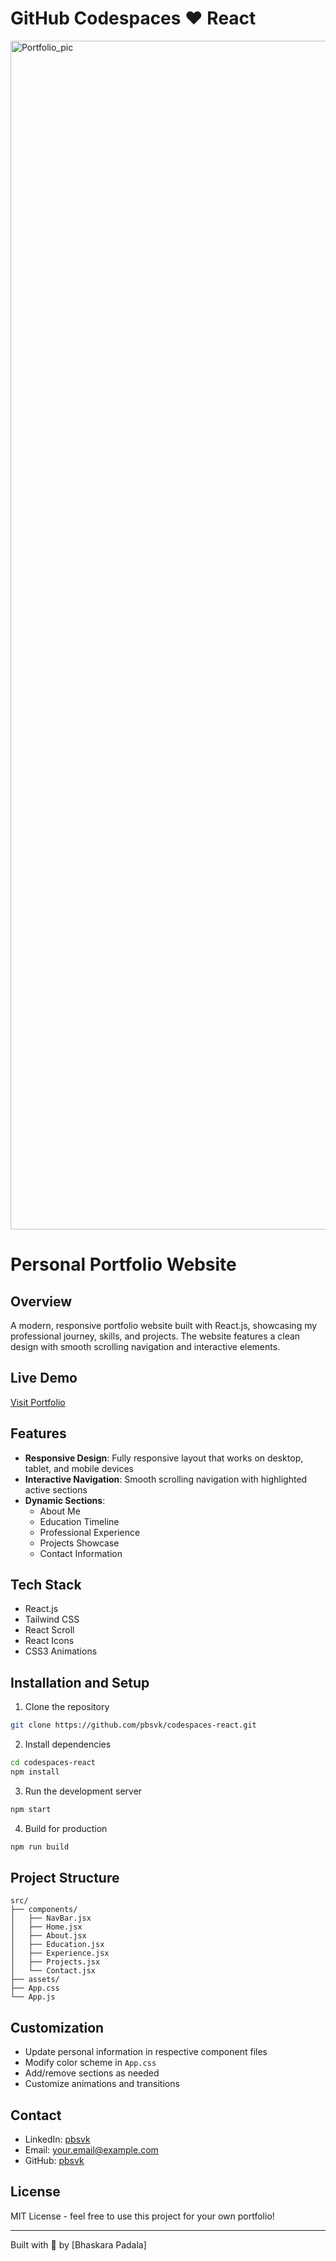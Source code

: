 # GitHub Codespaces ♥️ React
<img width="1902" alt="Portfolio_pic" src="https://github.com/user-attachments/assets/99f6c5ce-bdd1-4fc9-b213-2c2b86bc5572" />


# Personal Portfolio Website

## Overview
A modern, responsive portfolio website built with React.js, showcasing my professional journey, skills, and projects. The website features a clean design with smooth scrolling navigation and interactive elements.

## Live Demo
[Visit Portfolio](https://pbsvk.netlify.app)

## Features
- **Responsive Design**: Fully responsive layout that works on desktop, tablet, and mobile devices
- **Interactive Navigation**: Smooth scrolling navigation with highlighted active sections
- **Dynamic Sections**:
  - About Me
  - Education Timeline
  - Professional Experience
  - Projects Showcase
  - Contact Information

## Tech Stack
- React.js
- Tailwind CSS
- React Scroll
- React Icons
- CSS3 Animations

## Installation and Setup
1. Clone the repository
```bash
git clone https://github.com/pbsvk/codespaces-react.git
```

2. Install dependencies
```bash
cd codespaces-react
npm install
```

3. Run the development server
```bash
npm start
```

4. Build for production
```bash
npm run build
```

## Project Structure
```
src/
├── components/
│   ├── NavBar.jsx
│   ├── Home.jsx
│   ├── About.jsx
│   ├── Education.jsx
│   ├── Experience.jsx
│   ├── Projects.jsx
│   └── Contact.jsx
├── assets/
├── App.css
└── App.js
```

## Customization
- Update personal information in respective component files
- Modify color scheme in `App.css`
- Add/remove sections as needed
- Customize animations and transitions

## Contact
- LinkedIn: [pbsvk](https://www.linkedin.com/in/pbsvk/)
- Email: your.email@example.com
- GitHub: [pbsvk](github.com/pbsvk)

## License
MIT License - feel free to use this project for your own portfolio!

---
Built with 💜 by [Bhaskara Padala]
